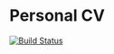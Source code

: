 # Personal CV

[![Build Status](https://travis-ci.com/ay27/cv.svg?branch=master)](https://travis-ci.com/ay27/cv)


